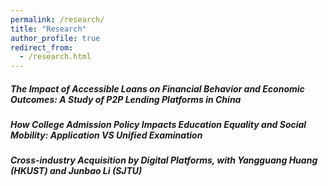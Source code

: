 ```yaml
---
permalink: /research/
title: "Research"
author_profile: true
redirect_from: 
  - /research.html
---
```


##### The Impact of Accessible Loans on Financial Behavior and Economic Outcomes: A Study of P2P Lending Platforms in China

##### How College Admission Policy Impacts Education Equality and Social Mobility: Application VS Unified Examination

##### Cross-industry Acquisition by Digital Platforms, with Yangguang Huang (HKUST) and Junbao Li (SJTU)
